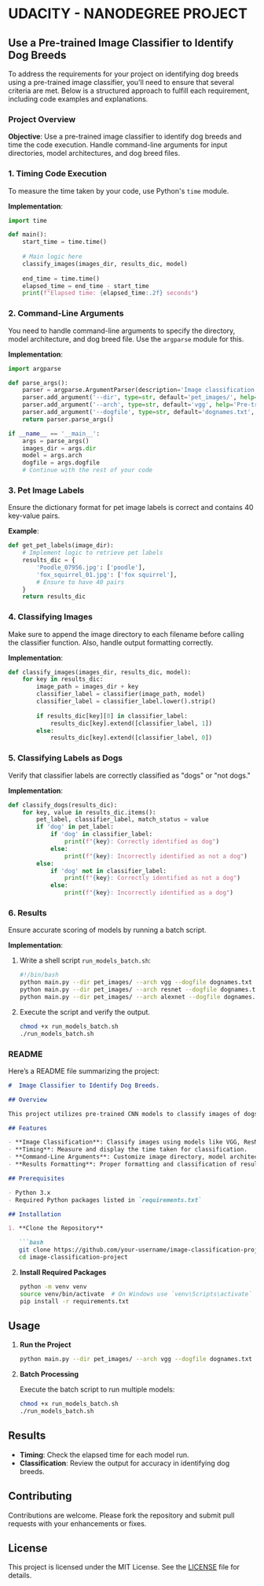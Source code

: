 # UDACITY - NANODEGREE PROJECT
## Use a Pre-trained Image Classifier to Identify Dog Breeds

To address the requirements for your project on identifying dog breeds using a pre-trained image classifier, you’ll need to ensure that several criteria are met. Below is a structured approach to fulfill each requirement, including code examples and explanations.

### Project Overview

**Objective**: Use a pre-trained image classifier to identify dog breeds and time the code execution. Handle command-line arguments for input directories, model architectures, and dog breed files.

### 1. Timing Code Execution

To measure the time taken by your code, use Python's `time` module.

**Implementation**:

```python
import time

def main():
    start_time = time.time()
    
    # Main logic here
    classify_images(images_dir, results_dic, model)
    
    end_time = time.time()
    elapsed_time = end_time - start_time
    print(f"Elapsed time: {elapsed_time:.2f} seconds")
```

### 2. Command-Line Arguments

You need to handle command-line arguments to specify the directory, model architecture, and dog breed file. Use the `argparse` module for this.

**Implementation**:

```python
import argparse

def parse_args():
    parser = argparse.ArgumentParser(description='Image classification arguments.')
    parser.add_argument('--dir', type=str, default='pet_images/', help='Directory of images.')
    parser.add_argument('--arch', type=str, default='vgg', help='Pre-trained model architecture.')
    parser.add_argument('--dogfile', type=str, default='dognames.txt', help='File containing dog breed names.')
    return parser.parse_args()

if __name__ == '__main__':
    args = parse_args()
    images_dir = args.dir
    model = args.arch
    dogfile = args.dogfile
    # Continue with the rest of your code
```

### 3. Pet Image Labels

Ensure the dictionary format for pet image labels is correct and contains 40 key-value pairs.

**Example**:

```python
def get_pet_labels(image_dir):
    # Implement logic to retrieve pet labels
    results_dic = {
        'Poodle_07956.jpg': ['poodle'],
        'fox_squirrel_01.jpg': ['fox squirrel'],
        # Ensure to have 40 pairs
    }
    return results_dic
```

### 4. Classifying Images

Make sure to append the image directory to each filename before calling the classifier function. Also, handle output formatting correctly.

**Implementation**:

```python
def classify_images(images_dir, results_dic, model):
    for key in results_dic:
        image_path = images_dir + key
        classifier_label = classifier(image_path, model)
        classifier_label = classifier_label.lower().strip()
        
        if results_dic[key][0] in classifier_label:
            results_dic[key].extend([classifier_label, 1])
        else:
            results_dic[key].extend([classifier_label, 0])
```

### 5. Classifying Labels as Dogs

Verify that classifier labels are correctly classified as "dogs" or "not dogs."

**Implementation**:

```python
def classify_dogs(results_dic):
    for key, value in results_dic.items():
        pet_label, classifier_label, match_status = value
        if 'dog' in pet_label:
            if 'dog' in classifier_label:
                print(f"{key}: Correctly identified as dog")
            else:
                print(f"{key}: Incorrectly identified as not a dog")
        else:
            if 'dog' not in classifier_label:
                print(f"{key}: Correctly identified as not a dog")
            else:
                print(f"{key}: Incorrectly identified as a dog")
```

### 6. Results

Ensure accurate scoring of models by running a batch script.

**Implementation**:

1. Write a shell script `run_models_batch.sh`:

    ```bash
    #!/bin/bash
    python main.py --dir pet_images/ --arch vgg --dogfile dognames.txt
    python main.py --dir pet_images/ --arch resnet --dogfile dognames.txt
    python main.py --dir pet_images/ --arch alexnet --dogfile dognames.txt
    ```

2. Execute the script and verify the output.

    ```bash
    chmod +x run_models_batch.sh
    ./run_models_batch.sh
    ```

### README

Here’s a README file summarizing the project:

```markdown
#  Image Classifier to Identify Dog Breeds.

## Overview

This project utilizes pre-trained CNN models to classify images of dogs into breeds. It includes timing of code execution, command-line argument handling, and accurate classification of dog breeds.

## Features

- **Image Classification**: Classify images using models like VGG, ResNet, and AlexNet.
- **Timing**: Measure and display the time taken for classification.
- **Command-Line Arguments**: Customize image directory, model architecture, and dog breed file.
- **Results Formatting**: Proper formatting and classification of results.

## Prerequisites

- Python 3.x
- Required Python packages listed in `requirements.txt`

## Installation

1. **Clone the Repository**

   ```bash
   git clone https://github.com/your-username/image-classification-project.git
   cd image-classification-project
   ```

2. **Install Required Packages**

   ```bash
   python -m venv venv
   source venv/bin/activate  # On Windows use `venv\Scripts\activate`
   pip install -r requirements.txt
   ```

## Usage

1. **Run the Project**

   ```bash
   python main.py --dir pet_images/ --arch vgg --dogfile dognames.txt
   ```

2. **Batch Processing**

   Execute the batch script to run multiple models:

   ```bash
   chmod +x run_models_batch.sh
   ./run_models_batch.sh
   ```

## Results

- **Timing**: Check the elapsed time for each model run.
- **Classification**: Review the output for accuracy in identifying dog breeds.

## Contributing

Contributions are welcome. Please fork the repository and submit pull requests with your enhancements or fixes.

## License

This project is licensed under the MIT License. See the [LICENSE](LICENSE) file for details.
```

